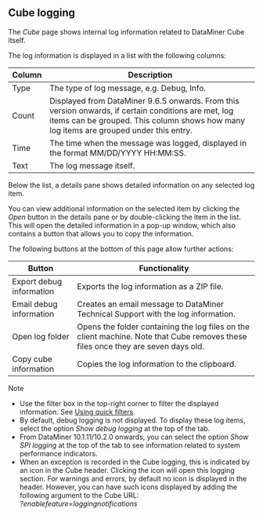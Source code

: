 ## Cube logging

The *Cube* page shows internal log information related to DataMiner Cube itself.

The log information is displayed in a list with the following columns:

| Column | Description                                                                                                                                                                                    |
|--------|------------------------------------------------------------------------------------------------------------------------------------------------------------------------------------------------|
| Type   | The type of log message, e.g. Debug, Info.                                                                                                                                                     |
| Count  | Displayed from DataMiner 9.6.5 onwards. From this version onwards, if certain conditions are met, log items can be grouped. This column shows how many log items are grouped under this entry. |
| Time   | The time when the message was logged, displayed in the format MM/DD/YYYY HH:MM:SS.                                                                                                             |
| Text   | The log message itself.                                                                                                                                                                        |

Below the list, a details pane shows detailed information on any selected log item.

You can view additional information on the selected item by clicking the *Open* button in the details pane or by double-clicking the item in the list. This will open the detailed information in a pop-up window, which also contains a button that allows you to copy the information.

The following buttons at the bottom of this page allow further actions:

| Button                   | Functionality                                                                                                                     |
|--------------------------|-----------------------------------------------------------------------------------------------------------------------------------|
| Export debug information | Exports the log information as a ZIP file.                                                                                        |
| Email debug information  | Creates an email message to DataMiner Technical Support with the log information.                                                 |
| Open log folder          | Opens the folder containing the log files on the client machine. Note that Cube removes these files once they are seven days old. |
| Copy cube information    | Copies the log information to the clipboard.                                                                                      |

> [!NOTE]
> -  Use the filter box in the top-right corner to filter the displayed information. See [Using quick filters](../../part_1/GettingStarted/Using_quick_filters.md).
> -  By default, debug logging is not displayed. To display these log items, select the option *Show debug logging* at the top of the tab.
> -  From DataMiner 10.1.11/10.2.0 onwards, you can select the option *Show SPI logging* at the top of the tab to see information related to system performance indicators.
> -  When an exception is recorded in the Cube logging, this is indicated by an icon in the Cube header. Clicking the icon will open this logging section. For warnings and errors, by default no icon is displayed in the header. However, you can have such icons displayed by adding the following argument to the Cube URL:<br>*?enablefeature=loggingnotifications*
>
